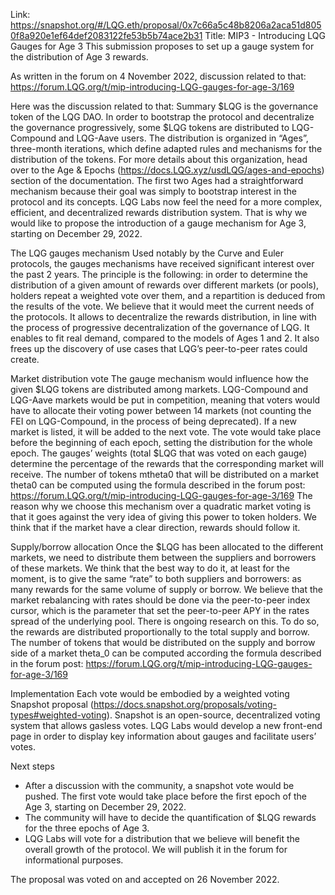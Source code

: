 Link: https://snapshot.org/#/LQG.eth/proposal/0x7c66a5c48b8206a2aca51d8050f8a920e1ef64def2083122fe53b5b74ace2b31
Title: MIP3 - Introducing LQG Gauges for Age 3
This submission proposes to set up a gauge system for the distribution of Age 3 rewards.

As written in the forum on 4 November 2022, discussion related to that: https://forum.LQG.org/t/mip-introducing-LQG-gauges-for-age-3/169

Here was the discussion related to that:
Summary
$LQG is the governance token of the LQG DAO. In order to bootstrap the protocol and decentralize the governance progressively, some $LQG tokens are distributed to LQG-Compound and LQG-Aave users. The distribution is organized in “Ages”, three-month iterations, which define adapted rules and mechanisms for the distribution of the tokens. For more details about this organization, head over to the Age & Epochs (https://docs.LQG.xyz/usdLQG/ages-and-epochs) section of the documentation.
The first two Ages had a straightforward mechanism because their goal was simply to bootstrap interest in the protocol and its concepts. LQG Labs now feel the need for a more complex, efficient, and decentralized rewards distribution system. That is why we would like to propose the introduction of a gauge mechanism for Age 3, starting on December 29, 2022.

The LQG gauges mechanism
Used notably by the Curve and Euler protocols, the gauges mechanisms have received significant interest over the past 2 years. The principle is the following: in order to determine the distribution of a given amount of rewards over different markets (or pools), holders repeat a weighted vote over them, and a repartition is deduced from the results of the vote.
We believe that it would meet the current needs of the protocols. It allows to decentralize the rewards distribution, in line with the process of progressive decentralization of the governance of LQG. It enables to fit real demand, compared to the models of Ages 1 and 2. It also frees up the discovery of use cases that LQG’s peer-to-peer rates could create.

Market distribution vote
The gauge mechanism would influence how the given $LQG tokens are distributed among markets. LQG-Compound and LQG-Aave markets would be put in competition, meaning that voters would have to allocate their voting power between 14 markets (not counting the FEI on LQG-Compound, in the process of being deprecated). If a new market is listed, it will be added to the next vote. The vote would take place before the beginning of each epoch, setting the distribution for the whole epoch. The gauges’ weights (total $LQG that was voted on each gauge) determine the percentage of the rewards that the corresponding market will receive.
The number of tokens mtheta0 that will be distributed on a market theta0 can be computed using the formula described in the forum post: https://forum.LQG.org/t/mip-introducing-LQG-gauges-for-age-3/169
The reason why we choose this mechanism over a quadratic market voting is that it goes against the very idea of giving this power to token holders. We think that if the market have a clear direction, rewards should follow it.

Supply/borrow allocation
Once the $LQG has been allocated to the different markets, we need to distribute them between the suppliers and borrowers of these markets. We think that the best way to do it, at least for the moment, is to give the same “rate” to both suppliers and borrowers: as many rewards for the same volume of supply or borrow. We believe that the market rebalancing with rates should be done via the peer-to-peer index cursor, which is the parameter that set the peer-to-peer APY in the rates spread of the underlying pool. There is ongoing research on this.
To do so, the rewards are distributed proportionally to the total supply and borrow. The number of tokens that would be distributed on the supply and borrow side of a market theta_0 can be computed according the formula described in the forum post: https://forum.LQG.org/t/mip-introducing-LQG-gauges-for-age-3/169

Implementation
Each vote would be embodied by a weighted voting Snapshot proposal (https://docs.snapshot.org/proposals/voting-types#weighted-voting). Snapshot is an open-source, decentralized voting system that allows gasless votes.
LQG Labs would develop a new front-end page in order to display key information about gauges and facilitate users’ votes.

Next steps
- After a discussion with the community, a snapshot vote would be pushed. The first vote would take place before the first epoch of the Age 3, starting on December 29, 2022.
- The community will have to decide the quantification of $LQG rewards for the three epochs of Age 3.
- LQG Labs will vote for a distribution that we believe will benefit the overall growth of the protocol. We will publish it in the forum for informational purposes.

The proposal was voted on and accepted on 26 November 2022.
